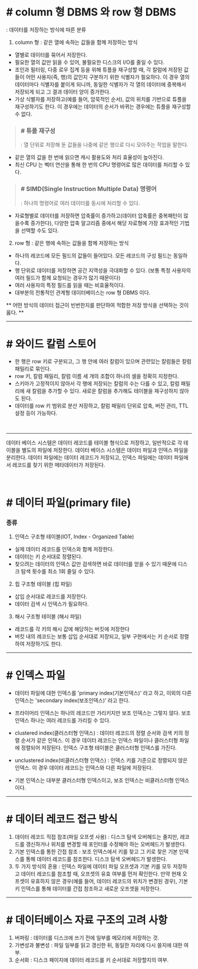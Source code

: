# \# column 형 DBMS 와 row 형 DBMS
: 데이터를 저장하는 방식에 따른 분류

1. column 형 : 같은 열에 속하는 값들을 함께 저장하는 방식
- 열별로 데이터를 묶어서 저장한다.
- 필요한 열의 값만 읽을 수 있어, 불필요한 디스크의 I/O를 줄일 수 있다.
- 조인과 필터링, 다중 로우 집계 등을 위해 튜플을 재구성할 때, 각 칼럼에 저장된 값들이 어떤 사용자(즉, 행)의 값인지 구분하기 위한 식별자가 필요하다. 이 경우 열의 데이터마다 식별자를 붙이게 되니까, 동일한 식별자가 각 열의 데이터에 중복해서 저장되게 되고 그 결과 데이터 양이 증가한다.
- 가상 식별자를 저장하고(예를 들어, 암묵적인 순서), 값의 위치를 기반으로 튜플을 재구성하기도 한다. 이 경우에는 데이터의 순서가 바뀌는 경우에는 튜플을 재구성할 수 없다.

> ### \# 튜플 재구성
> : 열 단위로 저장해 둔 값들을 나중에 같은 행으로 다시 모아주는 작업을 말한다.

- 같은 열의 값을 한 번에 읽으면 캐시 활용도와 처리 효율성이 높아진다.
- 최신 CPU 는 벡터 연산을 통해 한 번의 CPU 명령어로 많은 데이터를 처리할 수 있다.

> ### \# SIMD(Single Instruction Multiple Data) 명령어
> : 하나의 명령어로 여러 데이터를 동시에 처리할 수 있다.

- 자료형별로 데이터를 저장하면 압축률이 증가하고(데이터 압축률은 중복패턴이 많을수록 증가한다), 다양한 압축 알고리즘 중에서 해당 자료형에 가장 효과적인 기법을 선택할 수도 있다.

2. row 형 : 같은 행에 속하는 값들을 함께 저장하는 방식
- 하나의 레코드에 모든 필드의 값들이 들어있다. 모든 레코드의 구성 필드는 동일하다.
- 행 단위로 데이터를 저장하면 공간 지역성을 극대화할 수 있다. (보통 특정 사용자의 여러 필드가 함께 요청되는 경우가 많기 때문이다)
- 여러 사용자의 특정 필드를 읽을 때는 비효율적이다.
- 대부분의 전통적인 관계형 데이터베이스는 row 형 DBMS 이다.

** 어떤 방식의 데이터 접근이 빈번한지를 판단하여 적합한 저장 방식을 선택하는 것이 옳다. **

---

# \# 와이드 칼럼 스토어
- 한 행은 row 키로 구분되고, 그 행 안에 여러 칼럼이 있으며 관련있는 칼럼들은 칼럼 패밀리로 묶인다.
- row 키, 칼럼 패밀리, 칼럼 이름 세 개의 조합이 하나의 셀을 정확히 지정한다.
- 스키마가 고정적이지 않아서 각 행에 저장되는 칼럼의 수는 다를 수 있고, 칼럼 패밀리에 새 칼럼을 추가할 수 있다. 새로운 칼럼을 추가해도 테이블을 재구성하지 않아도 된다.
- 데이터를 row 키 범위로 분산 저장하고, 칼럼 패밀리 단위로 압축, 버전 관리, TTL 설정 등이 가능하다.

</br>

---

데이터 베이스 시스템은 데이터 레코드를 테이블 형식으로 저장하고, 일반적으로 각 테이블을 별도의 파일에 저장한다.
데이터 베이스 시스템은 데이터 파일과 인덱스 파일을 분리한다.
데이터 파일에는 데이터 레코드가 저장되고, 인덱스 파일에는 데이터 파일에서 레코드를 찾기 위한 메타데이터가 저장된다.

</br>

# \# 데이터 파일(primary file)
### 종류
1) 인덱스 구조형 테이블(IOT, Index - Organized Table)
- 실제 데이터 레코드를 인덱스와 함께 저장한다.
- 데이터는 키 순서대로 정렬된다.
- 찾으려는 데이터의 인덱스 값만 검색하면 바로 데이터를 얻을 수 있기 때문에 디스크 탐색 횟수를 최소 1회 줄일 수 있다.

2) 힙 구조형 테이블 (힙 파일)
- 삽입 순서대로 레코드를 저장한다.
- 데이터 검색 시 인덱스가 필요하다.

3) 해시 구조형 테이블 (해시 파일)
- 레코드를 각 키의 해시 값에 해당하는 버킷에 저장한다
- 버킷 내의 레코드는 보통 삽입 순서대로 저장되고, 일부 구현에서는 키 순서로 정렬하여 저장하기도 한다.

---

# \# 인덱스 파일
- 데이터 파일에 대한 인덱스를 'primary index(기본인덱스)' 라고 하고, 이외의 다른 인덱스는 'secondary index(보조인덱스)' 라고 한다.
- 프라이머리 인덱스는 하나의 레코드만 가리키지만 보조 인덱스는 그렇지 않다. 보조 인덱스 하나는 여러 레코드를 가리킬 수 있다.

- clustered index(클러스터형 인덱스) : 데이터 레코드의 정렬 순서와 검색 키의 정렬 순서가 같은 인덱스. 이 경우 데이터 레코드는 인덱스 파일이나 클러스터형 파일에 정렬되어 저장된다. 인덱스 구조형 테이블은 클러스터형 인덱스를 가진다.
- unclustered index(비클러스터형 인덱스) : 인덱스 키를 기준으로 정렬되지 않은 인덱스. 이 경우 데이터 레코드는 인덱스와 다른 파일에 저장된다.
- 기본 인덱스는 대부분 클러스터형 인덱스이고, 보조 인덱스는 비클러스터형 인덱스이다.

---

# \# 데이터 레코드 접근 방식
1) 데이터 레코드 직접 참조(파일 오프셋 사용) : 디스크 탐색 오버헤드는 줄지만, 레코드를 갱신하거나 위치를 변경할 때 포인터를 수정해야 하는 오버헤드가 발생한다.
2) 기본 인덱스를 통한 간접 참조 : 보조 인덱스에서 키를 찾고 그 키로 찾은 기본 인덱스를 통해 데이터 레코드를 참조한다. 디스크 탐색 오버헤드가 발생한다.
3) 두 가지 방식의 혼용 : 인덱스 파일에 데이터 파일 오프셋과 기본 키를 모두 저장하고 데이터 레코드를 참조할 때, 오프셋의 유효 여부를 먼저 확인한다. 만약 현재 오프셋이 유효하지 않은 경우(예를 들어, 데이터 레코드의 위치가 변경된 경우), 기본 키 인덱스를 통해 데이터를 간접 참조하고 새로운 오프셋을 저장한다.

---

# \# 데이터베이스 자료 구조의 고려 사항
1) 버퍼링 : 데이터를 디스크에 쓰기 전에 일부를 메모리에 저장하는 것.
2) 가변성과 불변성 : 파일 일부를 읽고 갱신한 뒤, 동일한 자리에 다시 쓸지에 대한 여부.
3) 순서화 : 디스크 페이지에 데이터 레코드를 키 순서대로 저장할지의 여부.
